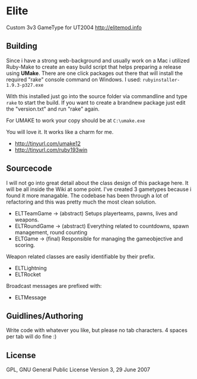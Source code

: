 Elite
=====

Custom 3v3 GameType for UT2004
http://elitemod.info

## Building

Since i have a strong web-background and usually work on a Mac i utilized Ruby-Make to create an easy 
build script that helps preparing a release using **UMake**. There are one click packages out there that 
will install the required "rake" console command on Windows. I used: ```rubyinstaller-1.9.3-p327.exe```

With this installed just go into the source folder via commandline and type ```rake``` to start the 
build. If you want to create a brandnew package just edit the "version.txt" and run "rake" again.

For UMAKE to work your copy should be at ```C:\umake.exe```

You will love it. It works like a charm for me. 

- http://tinyurl.com/umake12
- http://tinyurl.com/ruby193win

## Sourcecode

I will not go into great detail about the class design of this package here. It will be all
inside the Wiki at some point. I've created 3 gametypes because i found it more managable. The codebase
has been through a lot of refactoring and this was pretty much the most clean solution.

- ELTTeamGame -> (abstract) Setups playerteams, pawns, lives and weapons. 
- ELTRoundGame -> (abstract) Everything related to countdowns, spawn management, round counting
- ELTGame -> (final) Responsible for managing the gameobjective and scoring. 

Weapon related classes are easily identifiable by their prefix. 

- ELTLightning
- ELTRocket

Broadcast messages are prefixed with:

- ELTMessage

## Guidlines/Authoring

Write code with whatever you like, but please no tab characters. 4 spaces per tab will do fine :)

## License

GPL, GNU General Public License
Version 3, 29 June 2007

